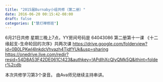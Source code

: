 ```yaml
---
title: "2015届Burnaby小组共修（第二册）"
date: 2016-06-20 00:15:42-08:00
draft: false
categories: ["慧灯禅修班"]
---
```

6月21日共修 星期三晚上7点，YY房间号码是 64043086
第二册第十一课 《十二缘起支-生命轮回的次序》共两次课
https://drive.google.com/folderview?id=0B0LPKwI4InkdcVhvazh4TjdfYUk&usp=sharing
https://onedrive.live.com/redir?resid=54D8A53F42DE061C!423&authkey=!APdlhXcQIyQMk5Q&ithint=folder%2cdb

本次共修学习第3个录音。
由Ava师兄继续主持串讲。
